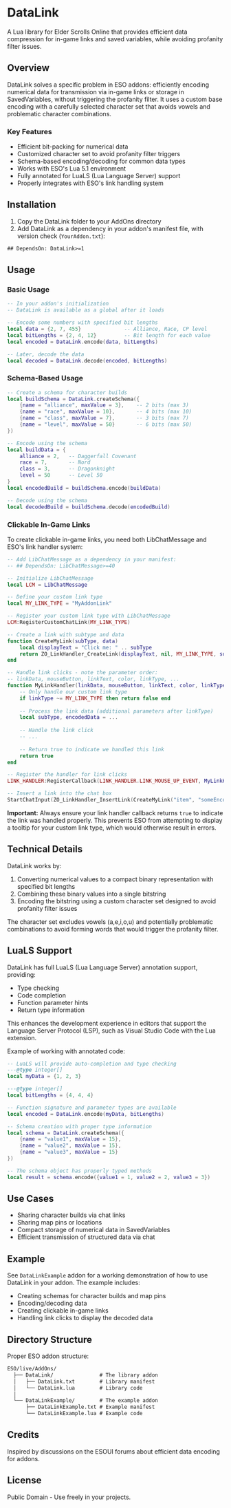 # DataLink

A Lua library for Elder Scrolls Online that provides efficient data compression for in-game links and saved variables, while avoiding profanity filter issues.

## Overview

DataLink solves a specific problem in ESO addons: efficiently encoding numerical data for transmission via in-game links or storage in SavedVariables, without triggering the profanity filter. It uses a custom base encoding with a carefully selected character set that avoids vowels and problematic character combinations.

### Key Features

- Efficient bit-packing for numerical data
- Customized character set to avoid profanity filter triggers
- Schema-based encoding/decoding for common data types
- Works with ESO's Lua 5.1 environment
- Fully annotated for LuaLS (Lua Language Server) support
- Properly integrates with ESO's link handling system

## Installation

1. Copy the DataLink folder to your AddOns directory
2. Add DataLink as a dependency in your addon's manifest file, with version check (`YourAddon.txt`):

```txt
## DependsOn: DataLink>=1
```

## Usage

### Basic Usage

```lua
-- In your addon's initialization
-- DataLink is available as a global after it loads

-- Encode some numbers with specified bit lengths
local data = {2, 7, 455}              -- Alliance, Race, CP level
local bitLengths = {2, 4, 12}         -- Bit length for each value
local encoded = DataLink.encode(data, bitLengths)

-- Later, decode the data
local decoded = DataLink.decode(encoded, bitLengths)
```

### Schema-Based Usage

```lua
-- Create a schema for character builds
local buildSchema = DataLink.createSchema({
    {name = "alliance", maxValue = 3},    -- 2 bits (max 3)
    {name = "race", maxValue = 10},       -- 4 bits (max 10)
    {name = "class", maxValue = 7},       -- 3 bits (max 7)
    {name = "level", maxValue = 50}       -- 6 bits (max 50)
})

-- Encode using the schema
local buildData = {
    alliance = 2,   -- Daggerfall Covenant
    race = 7,       -- Nord
    class = 3,      -- Dragonknight
    level = 50      -- Level 50
}
local encodedBuild = buildSchema.encode(buildData)

-- Decode using the schema
local decodedBuild = buildSchema.decode(encodedBuild)
```

### Clickable In-Game Links

To create clickable in-game links, you need both LibChatMessage and ESO's link handler system:

```lua
-- Add LibChatMessage as a dependency in your manifest:
-- ## DependsOn: LibChatMessage>=40

-- Initialize LibChatMessage
local LCM = LibChatMessage

-- Define your custom link type
local MY_LINK_TYPE = "MyAddonLink"

-- Register your custom link type with LibChatMessage
LCM:RegisterCustomChatLink(MY_LINK_TYPE)

-- Create a link with subtype and data
function CreateMyLink(subType, data)
    local displayText = "Click me: " .. subType
    return ZO_LinkHandler_CreateLink(displayText, nil, MY_LINK_TYPE, subType, data)
end

-- Handle link clicks - note the parameter order:
-- linkData, mouseButton, linkText, color, linkType, ...
function MyLinkHandler(linkData, mouseButton, linkText, color, linkType, ...)
    -- Only handle our custom link type
    if linkType ~= MY_LINK_TYPE then return false end
    
    -- Process the link data (additional parameters after linkType)
    local subType, encodedData = ...
    
    -- Handle the link click
    -- ...
    
    -- Return true to indicate we handled this link
    return true
end

-- Register the handler for link clicks
LINK_HANDLER:RegisterCallback(LINK_HANDLER.LINK_MOUSE_UP_EVENT, MyLinkHandler)

-- Insert a link into the chat box
StartChatInput(ZO_LinkHandler_InsertLink(CreateMyLink("item", "someEncodedData")))
```

**Important:** Always ensure your link handler callback returns `true` to indicate the link was handled properly. This prevents ESO from attempting to display a tooltip for your custom link type, which would otherwise result in errors.

## Technical Details

DataLink works by:

1. Converting numerical values to a compact binary representation with specified bit lengths
2. Combining these binary values into a single bitstring
3. Encoding the bitstring using a custom character set designed to avoid profanity filter issues

The character set excludes vowels (a,e,i,o,u) and potentially problematic combinations to avoid forming words that would trigger the profanity filter.

## LuaLS Support

DataLink has full LuaLS (Lua Language Server) annotation support, providing:

- Type checking
- Code completion
- Function parameter hints
- Return type information

This enhances the development experience in editors that support the Language Server Protocol (LSP), such as Visual Studio Code with the Lua extension.

Example of working with annotated code:

```lua
-- LuaLS will provide auto-completion and type checking
---@type integer[] 
local myData = {1, 2, 3}

---@type integer[]
local bitLengths = {4, 4, 4}

-- Function signature and parameter types are available
local encoded = DataLink.encode(myData, bitLengths)

-- Schema creation with proper type information
local schema = DataLink.createSchema({
    {name = "value1", maxValue = 15},
    {name = "value2", maxValue = 15},
    {name = "value3", maxValue = 15}
})

-- The schema object has properly typed methods
local result = schema.encode({value1 = 1, value2 = 2, value3 = 3})
```

## Use Cases

- Sharing character builds via chat links
- Sharing map pins or locations
- Compact storage of numerical data in SavedVariables
- Efficient transmission of structured data via chat

## Example

See `DataLinkExample` addon for a working demonstration of how to use DataLink in your addon. The example includes:

- Creating schemas for character builds and map pins
- Encoding/decoding data
- Creating clickable in-game links
- Handling link clicks to display the decoded data

## Directory Structure

Proper ESO addon structure:

```txt
ESO/live/AddOns/
  ├── DataLink/               # The library addon
  │   ├── DataLink.txt        # Library manifest
  │   └── DataLink.lua        # Library code
  │
  └── DataLinkExample/        # The example addon
      ├── DataLinkExample.txt # Example manifest
      └── DataLinkExample.lua # Example code
```

## Credits

Inspired by discussions on the ESOUI forums about efficient data encoding for addons.

## License

Public Domain - Use freely in your projects.
